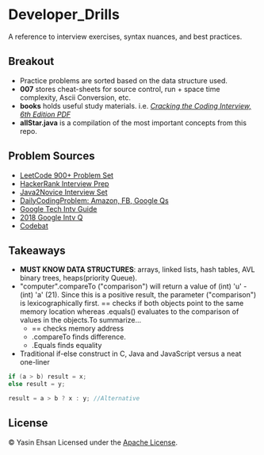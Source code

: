 # Developer_Drills
A reference to interview exercises, syntax nuances, and best practices.

## Breakout
  - Practice problems are sorted based on the data structure used.
  - **007** stores cheat-sheets for source control, run + space time complexity, Ascii Conversion, etc.
  - **books** holds useful study materials. i.e. *[Cracking the Coding Interview, 6th Edition PDF](/books/Cracking%20the%20Coding%20Interview%2C%206th%20Edition%20189%20Programming%20Questions%20and%20Solutions.pdf)* 
  - **allStar.java** is a compilation of the most important concepts from this repo. 

## Problem Sources
- [LeetCode 900+ Problem Set](https://leetcode.com/problemset/all/) 
- [HackerRank Interview Prep](https://www.hackerrank.com/interview/interview-preparation-kit?h_l=domains&h_r=hrw&utm_source=hrwCandidateFeedback)
- [Java2Novice Interview Set](http://www.java2novice.com/java-interview-programs/distinct-elements/)
- [DailyCodingProblem: Amazon, FB, Google Qs](https://www.dailycodingproblem.com/)
- [Google Tech Intv Guide](https://techdevguide.withgoogle.com)
- [2018 Google Intv Q](https://aonecode.com/google-interview-questions)
- [Codebat](https://codingbat.com/java)

## Takeaways
- **MUST KNOW DATA STRUCTURES**: arrays, linked lists, hash tables, AVL binary trees, heaps(priority Queue).
- "computer".compareTo ("comparison") will return a value of (int) 'u' - (int) 'a' (21). Since this is a positive result, the parameter ("comparison") is lexicographically first. == checks if both objects point to the same memory location whereas .equals() evaluates to the comparison of values in the objects.To summarize...
  - == checks memory address
  - .compareTo finds difference.
  - .Equals finds equality
- Traditional if-else construct in C, Java and JavaScript versus a neat one-liner
```Java
if (a > b) result = x;
else result = y;

result = a > b ? x : y; //Alternative
```










## License
© Yasin Ehsan
Licensed under the [Apache License](LICENSE).

